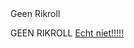 <html>
<head>
  Geen Rikroll
</head>
  <body>
    <div 
    If video doesn't work here is the link.
    </div>
    <div class="mydiv"><p>
      GEEN RIKROLL <a href="https://www.youtube.com/watch?v=dQw4w9WgXcQ">Echt niet!!!!!</a></p></div>
  </body>
</html>
